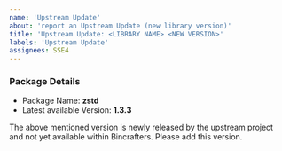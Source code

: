 ```yaml
---
name: 'Upstream Update'
about: 'report an Upstream Update (new library version)'
title: 'Upstream Update: <LIBRARY NAME> <NEW VERSION>'
labels: 'Upstream Update'
assignees: SSE4
---
```


### Package Details
  * Package Name: **zstd**
  * Latest available Version: **1.3.3**

The above mentioned version is newly released by the upstream project and not yet available within Bincrafters. Please add this version.
